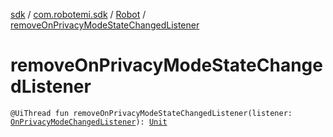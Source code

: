 [sdk](../../index.md) / [com.robotemi.sdk](../index.md) / [Robot](index.md) / [removeOnPrivacyModeStateChangedListener](./remove-on-privacy-mode-state-changed-listener.md)

# removeOnPrivacyModeStateChangedListener

`@UiThread fun removeOnPrivacyModeStateChangedListener(listener: `[`OnPrivacyModeChangedListener`](../../com.robotemi.sdk.listeners/-on-privacy-mode-changed-listener/index.md)`): `[`Unit`](https://kotlinlang.org/api/latest/jvm/stdlib/kotlin/-unit/index.html)